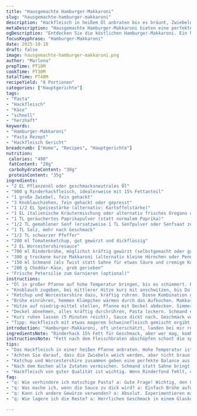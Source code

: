 ```yaml
---
title: "Hausgemachte Hamburger-Makkaroni"
slug: "hausgemachte-hamburger-makkaroni"
description: "Hackfleisch in heißem Öl anbraten bis es bräunt, Zwiebeln weich, dann Gewürze und Knoblauch rein. Ketchup und Worcestershiresauce bringen Tiefe rein, Rinderbrühe und trockene Makkaroni kochen zusammen, bis Pasta fast gar. Sahne und Käse rühren den Rest zusammen, sämig, würzig. Variante mit geräuchertem Paprika und Schmand statt Sahne für mehr Biss. Auswahl der Pasta beeinflusst die Textur, kurze Röhren passen am besten. Umbrüche bei Garzeit erkennen am Nudelkern, der weich sein muss ohne matschig. Fett abschöpfen nach Braten empfiehlt sich, sonst wird’s schnell ölig. Würzen nach Gefühl, mehr Senfkörner oder Chili bringen Schärfe, ideal für experimentierfreudige. Restzeit zum Ruhen wichtig, Sauce dickt nach und bindet Geschmack fest. "
metaDescription: "Hausgemachte Hamburger-Makkaroni bieten eine perfekte Mischung aus würzigem Hack und cremiger Sauce. Ideal für schnelle, herzhafte Mahlzeiten."
ogDescription: "Entdecken Sie die köstlichen Hamburger-Makkaroni. Ein herzhaftes Gericht mit Rinderhack, würziger Sauce und Pasta für jeden Anlass."
focusKeyphrase: "Hamburger-Makkaroni"
date: 2025-10-10
draft: false
image: hausgemachte-hamburger-makkaroni.png
author: "Marlena"
prepTime: PT10M
cookTime: PT30M
totalTime: PT40M
recipeYield: "8 Portionen"
categories: ["Hauptgerichte"]
tags:
- "Pasta"
- "Hackfleisch"
- "Käse"
- "schnell"
- "herzhaft"
keywords:
- "Hamburger-Makkaroni"
- "Pasta Rezept"
- "Hackfleisch Gericht"
breadcrumb: ["Home", "Recipes", "Hauptgerichte"]
nutrition: 
 calories: "490"
 fatContent: "28g"
 carbohydrateContent: "30g"
 proteinContent: "35g"
ingredients:
- "2 EL Pflanzenöl oder geschmacksneutrales Öl"
- "900 g Rinderhackfleisch, idealerweise mit 15% Fettanteil"
- "1 große Zwiebel, fein gehackt"
- "3 Knoblauchzehen, fein gehackt oder gepresst"
- "1 1/2 EL Speisestärke (alternativ: Kartoffelstärke)"
- "1 EL italienische Kräutermischung oder alternativ frisches Oregano und Basilikum fein gehackt"
- "1 TL geräuchertes Paprikapulver (statt normalem Paprika)"
- "1/2 TL gemahlener Senf (ersatzweise 1 TL Senfpulver oder Senfsaat zerstoßen)"
- "1 TL Salz, mehr nach Geschmack"
- "1/2 TL schwarzer Pfeffer"
- "200 ml Tomatenketchup, gut gewürzt und dickflüssig"
- "2 EL Worcestershiresauce"
- "700 ml Rinderbrühe, möglichst kräftig gewürzt (selbstgemacht oder guter Fond)"
- "300 g trockene kurze Makkaroni (alternativ kleine Hörnchen oder Penne rigate)"
- "150 ml Schmand (als Twist statt Sahne für etwas Säure und cremige Konsistenz)"
- "200 g Cheddar-Käse, grob gerieben"
- "Frische Petersilie zum Garnieren (optional)"
instructions:
- "Öl in großer Pfanne auf hohe Temperatur bringen, bis es schimmert. Rinderhack rein, zerbröseln sofort, beim Braten entsteht Geräuschteppich – wichtig für Röstaromen. Zwiebel rasch dazutun, alles gut vermischen, bis Fleisch nicht mehr rosa und Zwiebeln glasig sind – das dauert etwa 6-8 Minuten. Fett abschöpfen falls zu viel entsteht, sonst wird Mahlzeit schwimmend."
- "Knoblauch zugeben, bei mittlerer Hitze kurz mit anschwitzen, bis Duft aufsteigt – keine Braunfärbung! Nun Speisestärke und alle Gewürze einstreuen, gut umrühren, damit keine Klumpen und Gewürze gleichmäßig verteilt sind."
- "Ketchup und Worcestershire dazu, kräftig rühren. Diese Kombination gibt Balance aus Süße, Umami und Würze. Kurz einkochen lassen, keine Panik wenn es etwas dick wird, passt sich später an."
- "Brühe einrühren, hemmen Klümpchen wärmen durch das Aufkochen. Makkaroni einstreuen, Umrühren, damit sie nicht am Pfannenboden kleben. Ankochen bis die Flüssigkeit sachte sprudelnd kocht."
- "Hitze auf niedrig-mittel stellen, Pfanne mit Deckel abdecken. Simmern lassen etwa 10-12 Minuten, aber häufiger kontrollieren. Pasta soll zart aber noch bissfest sein – dran schnuppern, einmal probieren, ob noch etwas Zahn fehlt."
- "Deckel abnehmen, alles kräftig durchrühren, Pasta lockern. Schmand einrühren, um cremige Säure reinzubringen, danach Käse stufenweise dazugeben und schmelzen lassen, ohne zu rühren wie wild – sonst bröckelt der Käse. Wenn alles gut vermischt, Pfanne vom Herd, Sauce hat jetzt die richtige Bindung."
- "Kurz ruhen lassen (5 Minuten reicht), Sauce dickt nach, Geschmack vertieft sich. Wer mehr Kick will, streut Chili-Flocken oder noch Pfeffer drauf. Mit frischer Petersilie garnieren. Sofort servieren – Pizza braucht ruhig 10 Minuten, hier gerade dann, wenn der Duft ins Zimmer zieht."
- "Tipp: Hackfleisch mit etwas magerem Schweinefleisch gemischt ergibt nochmal andere Textur. Kein Rinderfond zur Hand? Gemüsebrühe mit Sojasauce würzen. Wenn Sauce zu dick – mehr Brühe oder Wasser einrühren. Zu dünn – etwas mehr Speisestärke mit kaltem Wasser auflösen und langsam einrühren."
introduction: "Hamburger-Makkaroni, oft unterschätzt, landen bei mir regelmäßig auf dem Tisch wenn’s schnell und herzhaft sein soll. Die Kombination von würzigem Hack, cremiger Sauce und Pasta ist kein Hexenwerk, aber Timing und das richtige Gefühl entscheiden über Geschmack. Manche meinen, mehr Ketchup macht’s besser – mir ist eine begrenzte Menge lieber, damit die anderen Gewürze nicht verloren gehen. Das Mischen von Gewürzen, besonders Paprika und der kleine Kick gemahlener Senf, gibt Tiefe. Wichtig: keine matschige Pasta, deshalb genau auf den Moment achten, wenn die Flüssigkeit fast weg ist und die Nudeln bissfest. Kleine Tricks, etwa Schmand statt Sahne, bringen frische Note. Gut vorzubereiten, erschafft ein unkompliziertes Gericht, das man mutig variieren sollte – vom Käse bis zu Gewürzen. Kochen ist Experiment mit Ankerpunkten – hier sind ein paar davon."
ingredientsNote: "Rinderhack 15% Fett für Geschmack, aber wer mag, kombiniert mit Schwein für saftige Mischung. Pflanzenöl oder auch Butterschmalz zum Anbraten, wichtig für High-Heat Röstaromen. Zwiebel sollte weich, aber nicht braun werden, darauf achten in mitten der Fleischbratzeit. Knoblauch kurz anschwenken, sonst bitter. Speisestärke hält Sauce schön sämig, Kartoffelstärke ist super Ersatz für ohne Gluten. Statt italienische Kräuter trocken einfach frische Kräuter hacken, intensiver Geschmack. Gerauchtes Paprikapulver schummelt rauchige Tiefe rein, besser als normales Süßpaprika. Senfpulver ist Würze, aber nicht dominierend. Ketchup am besten dick und würzig, oft Zuckeranteil regulieren wenn nötig. Worcestershire gibt Umami und Tiefe, unverzichtbar. Brühe am besten selbst oder Bio, damit nicht zu wässrig. Makkaroni oder ähnliche Pasta, keine langen Spaghetti – braucht Struktur. Statt Sahne nutze ich gerne Schmand, der bringt Frische und schöne Bindung, und Käse: Cheddar passt klasse, Gouda auch denkbar."
instructionsNote: "Fett nach dem Fleischbraten abschöpfen schont die spätere Konsistenz. Knoblauch nie zu lange braten, sonst geht’s bitter. Speisestärke sorgt für Bindung, gleichmäßig einrühren um Klümpchen zu vermeiden. Ketchup und Worcestershire mischen Aromen, hier ruhig 1-2 Minuten kochen lassen, damit es sich verbindet. Temperatur beim köcheln reduzieren, sonst verbranntes Aroma. Pasta mit Deckel in Brühe garen – besser kontrollieren als strikte Zeitangabe, mehrmals kosten, Nudelkern soll noch leicht gradig sein. Deckel abnehmen, Sauce eindicken lassen, rühren aber nicht übertreiben, sonst Masse zerstört. Schmand und Käse vorsichtig untermischen, Käse braucht Wärme aber keine aggressive Hitze, sonst Fett trennt sich. Ruhen lassen, Sauce dickt und bindet. Abschmecken vor dem Servieren, Salz und Pfeffer sind Basis. Wer will, Chili oder Senfkörnchen ergänzen. Immer wieder kleine Probierphasen einlegen, schmeckt man selbst und verbessert unmittelbare Kochschritte."
tips:
- "Das Hackfleisch in einer heißen Pfanne anbraten. Hohe Temperatur ist wichtig, der Geräuschteppich beim Braten ist entscheidend. Es empfiehlt sich, Rinderhack mit etwas Schweinehack zu mischen. Gibt eine saftigere Textur. Vorsicht beim Fettabschöpfen, eine kleine Menge reicht. Zu viel macht alles ölig. Beachten Sie die Farbe und den Geruch. Das Aroma ist intensiv, damit die Röstaromen in die Sauce einziehen."
- "Achten Sie darauf, dass die Zwiebeln weich werden, aber nicht braun – Temperatur regulieren beim Garen ist wichtig. Knoblauch wird am besten kurz mitgeschwenkt. Antennen, die beim Braten aufsteigen, sind spezifische Aromadifferenzen. Speisestärke sorgt für die sämige Konsistenz, um Klumpen zu vermeiden – gut einrühren. Wer glutenfrei kochen möchte, Kartoffelstärke verwenden. Immer daraufachten: Klumpen mögen sich nicht."
- "Ketchup und Worcestershire zusammen geben eine perfekte Balance aus Süße und Umami. Langsam einkochen lassen, dickflüssige Konsistenz ist gut. Brühe dazu, aufpassen beim Einrühren. Umrühren ist notwendig, Klümpchen sind unerwünscht. Makkaroni müssen gut verteilt werden, damit sie nicht kleben. Hitze reduzieren bei der Garzeit. Bissfestigkeit kann durch schnuppern getestet werden. Zu viel Hitze zerstört die Struktur der Pasta."
- "Nach dem Kochen alle Zutaten vermischen. Schmand statt Sahne bringt Frische. Käse langsam einrühren, ohne zu rühren wie wild. Es soll schmelzen. Ruhenlassen ist entscheidend, so dickt die Sauce nach. Abschmecken ist Pflicht! Wer mehr Temperament will, Chili-Flocken hinzufügen. Petersilie als Garnitur bringt Farbe und zusätzliche Frische. Perfecte Servierzeit beim Verzehr ist entscheidend."
- "Hackfleisch von guter Qualität ist wichtig. Wenn Rinderfond fehlt, um Gemüsebrühe mit Sojasauce anpassen. Zu dick? Mehr Brühe einrühren. Echt einfach – aber der Geschmack ist entscheidend. Brühe sollte intensiv sein, selbstgemacht ist optimal. Alternativen bei der Pasta sind wichtig. Kein Spaghetti, da sie an Struktur verlieren. Kurze Röhren sind besser, um alle Aromen aufzunehmen."
faq:
- "q: Wie verhindere ich matschige Pasta? a: Gute Frage! Wichtig, den Garprozess zu beobachten. Die Makkaroni dürfen nicht zu lange im Wasser sein. Ab und zu probieren, der Biss ist entscheidend. Bei fast garen abnehmen, dann ruhen lassen."
- "q: Was mache ich, wenn die Sauce zu dick wird? a: Einfach Brühe aufwärmen, nach Bedarf einrühren. Oder Wasser verwenden, das geht auch. Aufpassen mit der Temperatur – nicht anbrennen lassen. Gutes Umrühren ist dabei wichtig."
- "q: Kann ich andere Gewürze verwenden? a: Absolut. Experimentieren macht das Gericht lebendig. Schau, was du magst: Chili, italienische Kräuter oder andere Gewürze – alles ist möglich. Achte darauf, nicht zu übertreiben."
- "q: Wie lagere ich die Reste? a: Herrlichen Geschmack in einem Glaskonservierungsbehälter aufbewahren. Kühl stellen. Eine Woche hält es sicher. Vor dem Erwärmen nach Geschmack anpassen. Wenn du zu lange wartest, einfach Neu würzen."

---
```

